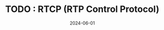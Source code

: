 ---
title: "TODO : RTCP (RTP Control Protocol)"
excerpt: ""

categories:
  - Streaming_Protocol

toc: false
toc_sticky: false

date: 2024-06-01
last_modified_at: 2024-06-01
---